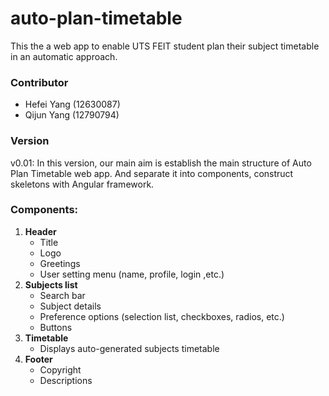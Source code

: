 # auto-plan-timetable
This the a web app to enable UTS FEIT student plan their subject timetable in an automatic approach.

### Contributor
* Hefei Yang (12630087)
* Qijun Yang (12790794)

### Version
v0.01: In this version, our main aim is establish the main structure of Auto Plan Timetable web app. And separate it into components, construct skeletons with Angular framework.

### Components:
1. **Header** 
    * Title
    * Logo
    * Greetings
    * User setting menu (name, profile, login ,etc.)
2. **Subjects list** 
    * Search bar
    * Subject details
    * Preference options (selection list, checkboxes, radios, etc.)
    * Buttons
3. **Timetable** 
    * Displays auto-generated subjects timetable
4. **Footer**
    * Copyright
    * Descriptions